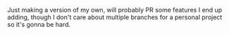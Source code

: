 Just making a version of my own, will probably PR some features I end up adding, though I don't care about multiple branches for a personal project so it's gonna be hard.
